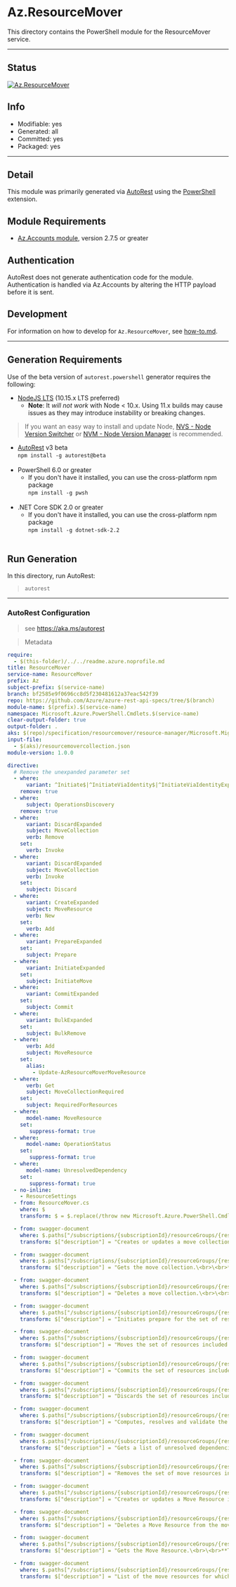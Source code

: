 <!-- region Generated -->
# Az.ResourceMover
This directory contains the PowerShell module for the ResourceMover service.

---
## Status
[![Az.ResourceMover](https://img.shields.io/powershellgallery/v/Az.ResourceMover.svg?style=flat-square&label=Az.ResourceMover "Az.ResourceMover")](https://www.powershellgallery.com/packages/Az.ResourceMover/)

## Info
- Modifiable: yes
- Generated: all
- Committed: yes
- Packaged: yes

---
## Detail
This module was primarily generated via [AutoRest](https://github.com/Azure/autorest) using the [PowerShell](https://github.com/Azure/autorest.powershell) extension.

## Module Requirements
- [Az.Accounts module](https://www.powershellgallery.com/packages/Az.Accounts/), version 2.7.5 or greater

## Authentication
AutoRest does not generate authentication code for the module. Authentication is handled via Az.Accounts by altering the HTTP payload before it is sent.

## Development
For information on how to develop for `Az.ResourceMover`, see [how-to.md](how-to.md).
<!-- endregion -->

---
## Generation Requirements
Use of the beta version of `autorest.powershell` generator requires the following:
- [NodeJS LTS](https://nodejs.org) (10.15.x LTS preferred)
  - **Note**: It *will not work* with Node < 10.x. Using 11.x builds may cause issues as they may introduce instability or breaking changes.
> If you want an easy way to install and update Node, [NVS - Node Version Switcher](../nodejs/installing-via-nvs.md) or [NVM - Node Version Manager](../nodejs/installing-via-nvm.md) is recommended.
- [AutoRest](https://aka.ms/autorest) v3 beta <br>`npm install -g autorest@beta`<br>&nbsp;
- PowerShell 6.0 or greater
  - If you don't have it installed, you can use the cross-platform npm package <br>`npm install -g pwsh`<br>&nbsp;
- .NET Core SDK 2.0 or greater
  - If you don't have it installed, you can use the cross-platform npm package <br>`npm install -g dotnet-sdk-2.2`<br>&nbsp;

## Run Generation
In this directory, run AutoRest:
> `autorest`
 
---
### AutoRest Configuration
> see https://aka.ms/autorest

> Metadata
``` yaml
require:
  - $(this-folder)/../../readme.azure.noprofile.md
title: ResourceMover
service-name: ResourceMover
prefix: Az
subject-prefix: $(service-name)
branch: bf2585e9f0696cc8d5f230481612a37eac542f39
repo: https://github.com/Azure/azure-rest-api-specs/tree/$(branch)
module-name: $(prefix).$(service-name)
namespace: Microsoft.Azure.PowerShell.Cmdlets.$(service-name)
clear-output-folder: true
output-folder: .
aks: $(repo)/specification/resourcemover/resource-manager/Microsoft.Migrate/stable/2023-08-01
input-file:
  - $(aks)/resourcemovercollection.json
module-version: 1.0.0

directive:
  # Remove the unexpanded parameter set
  - where:
      variant: ^Initiate$|^InitiateViaIdentity$|^InitiateViaIdentityExpanded$|^Commit$|^CommitViaIdentity$|^CommitViaIdentityExpanded$|^Discard$|^DiscardViaIdentity$|^DiscardViaIdentityExpanded$|^Prepare$|^PrepareViaIdentity$|^PrepareViaIdentityExpanded$|^Create$|^CreateViaIdentity$|^CreateViaIdentityExpanded$|^Update$|^UpdateExpanded$|^UpdateViaIdentityExpanded$|^UpdateViaIdentity$|^ResolveViaIdentity$|^GetViaIdentity$|^DeleteViaIdentity$|^Bulk$|^BulkViaIdentity$|^BulkViaIdentityExpanded$  
    remove: true
  - where:
      subject: OperationsDiscovery
    remove: true
  - where:      
      variant: DiscardExpanded
      subject: MoveCollection 
      verb: Remove
    set:
      verb: Invoke      
  - where:      
      variant: DiscardExpanded
      subject: MoveCollection 
      verb: Invoke
    set:
      subject: Discard
  - where:      
      variant: CreateExpanded 
      subject: MoveResource
      verb: New
    set:
      verb: Add
  - where:      
      variant: PrepareExpanded            
    set:
      subject: Prepare
  - where:      
      variant: InitiateExpanded            
    set:
      subject: InitiateMove
  - where:      
      variant: CommitExpanded            
    set:
      subject: Commit
  - where:
      variant: BulkExpanded
    set:
      subject: BulkRemove
  - where:
      verb: Add
      subject: MoveResource
    set:
      alias:
        - Update-AzResourceMoverMoveResource
  - where:
      verb: Get
      subject: MoveCollectionRequired
    set:
      subject: RequiredForResources
  - where:
      model-name: MoveResource
    set:
       suppress-format: true
  - where:
      model-name: OperationStatus
    set:
       suppress-format: true  
  - where:
      model-name: UnresolvedDependency
    set:
       suppress-format: true
  - no-inline:
    - ResourceSettings
  - from: ResourceMover.cs
    where: $
    transform: $ = $.replace(/throw new Microsoft.Azure.PowerShell.Cmdlets.ResourceMover.Runtime.UndeclaredResponseException\(_response\);/g,"await onDefault\(_response,_response.Content.ReadAsStringAsync\(\).ContinueWith\( body => Microsoft.Azure.PowerShell.Cmdlets.ResourceMover.Models.Api20230801.CloudError.FromJson\(Microsoft.Azure.PowerShell.Cmdlets.ResourceMover.Runtime.Json.JsonNode.Parse\(body.Result\)\) \)\);");

  - from: swagger-document
    where: $.paths["/subscriptions/{subscriptionId}/resourceGroups/{resourceGroupName}/providers/Microsoft.Migrate/moveCollections/{moveCollectionName}"].put
    transform: $["description"] = "Creates or updates a move collection. The following types of move collections based on the move scenario are supported currently:\<br>\<br>**1. RegionToRegion** (Moving resources across regions)\<br>\<br>**2. RegionToZone** (Moving virtual machines into a zone within the same region)"

  - from: swagger-document
    where: $.paths["/subscriptions/{subscriptionId}/resourceGroups/{resourceGroupName}/providers/Microsoft.Migrate/moveCollections/{moveCollectionName}"].get
    transform: $["description"] = "Gets the move collection.\<br>\<br>**The 'Get-AzResourceMoverMoveCollection' command remains same for both 'RegionToRegion' and 'RegionToZone' type move collections.**"

  - from: swagger-document
    where: $.paths["/subscriptions/{subscriptionId}/resourceGroups/{resourceGroupName}/providers/Microsoft.Migrate/moveCollections/{moveCollectionName}"].delete
    transform: $["description"] = "Deletes a move collection.\<br>\<br>**The 'Remove-AzResourceMoverMoveCollection' command remains same for both 'RegionToRegion' and 'RegionToZone' type move collections.**"

  - from: swagger-document
    where: $.paths["/subscriptions/{subscriptionId}/resourceGroups/{resourceGroupName}/providers/Microsoft.Migrate/moveCollections/{moveCollectionName}/prepare"].post
    transform: $["description"] = "Initiates prepare for the set of resources included in the request body. The prepare operation is on the moveResources that are in the moveState 'PreparePending' or 'PrepareFailed', on a successful completion the moveResource moveState do a transition to MovePending. To aid the user to prerequisite the operation the client can call operation with validateOnly property set to true.\<br>\<br>**The 'Invoke-AzResourceMoverPrepare' command is not applicable on move collections with moveType 'RegionToZone' since prepare is not a valid operation for region to zone move scenario.**"

  - from: swagger-document
    where: $.paths["/subscriptions/{subscriptionId}/resourceGroups/{resourceGroupName}/providers/Microsoft.Migrate/moveCollections/{moveCollectionName}/initiateMove"].post
    transform: $["description"] = "Moves the set of resources included in the request body.The move operation is triggered after the moveResources are in the moveState 'MovePending' or 'MoveFailed', on a successful completion the moveResource moveState do a transition to CommitPending.To aid the user to prerequisite the operation the client can call operation with validateOnly property set to true.\<br>\<br>**The 'Invoke-AzResourceMoverInitiateMove' command remains same for both 'RegionToRegion' and 'RegionToZone' type move collections.**"

  - from: swagger-document
    where: $.paths["/subscriptions/{subscriptionId}/resourceGroups/{resourceGroupName}/providers/Microsoft.Migrate/moveCollections/{moveCollectionName}/commit"].post
    transform: $["description"] = "Commits the set of resources included in the request body. The commit operation is triggered on the moveResources in the moveState 'CommitPending' or 'CommitFailed', on a successful completion the moveResource moveState do a transition to Committed. To aid the user to prerequisite the operation the client can call operation with validateOnly property set to true.\<br>\<br>**The 'Invoke-AzResourceMoverCommit' command remains same for both 'RegionToRegion' and 'RegionToZone' type move collections.**"

  - from: swagger-document
    where: $.paths["/subscriptions/{subscriptionId}/resourceGroups/{resourceGroupName}/providers/Microsoft.Migrate/moveCollections/{moveCollectionName}/discard"].post
    transform: $["description"] = "Discards the set of resources included in the request body. The discard operation is triggered on the moveResources in the moveState 'CommitPending' or 'DiscardFailed', on a successful completion the moveResource moveState do a transition to MovePending. To aid the user to prerequisite the operation the client can call operation with validateOnly property set to true.\<br>\<br>**The 'Invoke-AzResourceMoverDiscard' command is not applicable on move collections with moveType 'RegionToZone' since discard is not a valid operation for region to zone move scenario.**"

  - from: swagger-document
    where: $.paths["/subscriptions/{subscriptionId}/resourceGroups/{resourceGroupName}/providers/Microsoft.Migrate/moveCollections/{moveCollectionName}/resolveDependencies"].post
    transform: $["description"] = "Computes, resolves and validate the dependencies of the moveResources in the move collection.\<br>\<br>**Please note that for 'RegionToRegion' type move collections the 'Resolve-AzResourceMoverMoveCollectionDependency' command just resolves the move collection, the user is required to identify the list of unresolved dependencies using 'Get-AzResourceMoverUnresolvedDependency' and then manually add them to the move collection using 'Add-AzResourceMoverMoveResource' command.**\<br>\<br>**However, for moveType 'RegionToZone' this command finds the required dependencies and automatically adds them to the move collection in a single step.**"

  - from: swagger-document
    where: $.paths["/subscriptions/{subscriptionId}/resourceGroups/{resourceGroupName}/providers/Microsoft.Migrate/moveCollections/{moveCollectionName}/unresolvedDependencies"].get
    transform: $["description"] = "Gets a list of unresolved dependencies.\<br>\<br>**The 'Get-AzResourceMoverUnresolvedDependency' command is applicable for 'RegionToRegion' type move collections.**\<br>\<br>**However, for move collections with moveType 'RegionToZone' dependencies are automatically added to the move collection once 'Resolve-AzResourceMoverMoveCollectionDependency' is executed. Please refer to 'Resolve-AzResourceMoverMoveCollectionDependency' command documentation for additional details.**"

  - from: swagger-document
    where: $.paths["/subscriptions/{subscriptionId}/resourceGroups/{resourceGroupName}/providers/Microsoft.Migrate/moveCollections/{moveCollectionName}/bulkRemove"].post
    transform: $["description"] = "Removes the set of move resources included in the request body from move collection. The orchestration is done by service. To aid the user to prerequisite the operation the client can call operation with validateOnly property set to true.\<br>\<br>**The 'Invoke-AzResourceMoverBulkRemove ' command remains same for both 'RegionToRegion' and 'RegionToZone' type move collections.**"

  - from: swagger-document
    where: $.paths["/subscriptions/{subscriptionId}/resourceGroups/{resourceGroupName}/providers/Microsoft.Migrate/moveCollections/{moveCollectionName}/moveResources/{moveResourceName}"].put
    transform: $["description"] = "Creates or updates a Move Resource in the move collection.\<br>\<br>**The 'Add-AzResourceMoverMoveResource' command remains same for both 'RegionToRegion' and 'RegionToZone' type move collections.**"

  - from: swagger-document
    where: $.paths["/subscriptions/{subscriptionId}/resourceGroups/{resourceGroupName}/providers/Microsoft.Migrate/moveCollections/{moveCollectionName}/moveResources/{moveResourceName}"].delete
    transform: $["description"] = "Deletes a Move Resource from the move collection.\<br>\<br>**The 'Remove-AzResourceMoverMoveResource' command remains same for both 'RegionToRegion' and 'RegionToZone' type move collections.**"

  - from: swagger-document
    where: $.paths["/subscriptions/{subscriptionId}/resourceGroups/{resourceGroupName}/providers/Microsoft.Migrate/moveCollections/{moveCollectionName}/moveResources/{moveResourceName}"].get
    transform: $["description"] = "Gets the Move Resource.\<br>\<br>**The 'Get-AzResourceMoverMoveResource' command remains same for both 'RegionToRegion' and 'RegionToZone' type move collections.**"

  - from: swagger-document
    where: $.paths["/subscriptions/{subscriptionId}/resourceGroups/{resourceGroupName}/providers/Microsoft.Migrate/moveCollections/{moveCollectionName}/requiredFor"].get
    transform: $["description"] = "List of the move resources for which an arm resource is required for.\<br>\<br>**The 'Get-AzResourceMoverRequiredForResources' command is applicable for 'RegionToRegion' type move collections.\<br>\<br>However, for move collections with moveType 'RegionToZone' dependencies are automatically added to the move collection once 'Resolve-AzResourceMoverMoveCollectionDependency' is executed. Please refer to 'Resolve-AzResourceMoverMoveCollectionDependency' command documentation for additional details.**"
```
